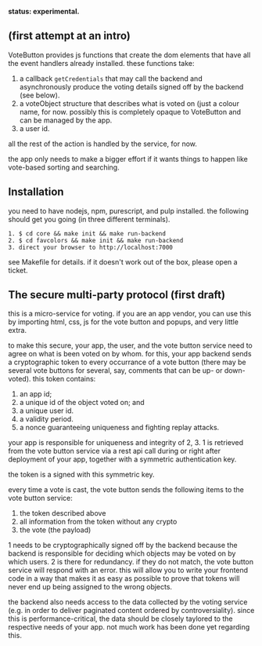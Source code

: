 


**status: experimental.**



(first attempt at an intro)
---------------------------

VoteButton provides js functions that create the dom elements that
have all the event handlers already installed.  these functions take:

1. a callback `getCredentials` that may call the backend and
   asynchronously produce the voting details signed off by the backend
   (see below).
2. a voteObject structure that describes what is voted on (just a
   colour name, for now.  possibly this is completely opaque to
   VoteButton and can be managed by the app.
3. a user id.

all the rest of the action is handled by the service, for now.

the app only needs to make a bigger effort if it wants things to
happen like vote-based sorting and searching.


Installation
------------

you need to have nodejs, npm, purescript, and pulp installed.
the following should get you going (in three different terminals).

```
1. $ cd core && make init && make run-backend
2. $ cd favcolors && make init && make run-backend
3. direct your browser to http://localhost:7000
```

see Makefile for details.  if it doesn't work out of the box, please
open a ticket.


The secure multi-party protocol (first draft)
---------------------------------------------

this is a micro-service for voting.  if you are an app vendor, you can
use this by importing html, css, js for the vote button and popups,
and very little extra.

to make this secure, your app, the user, and the vote button service
need to agree on what is been voted on by whom.  for this, your app
backend sends a cryptographic token to every occurrance of a vote
button (there may be several vote buttons for several, say, comments
that can be up- or down-voted).  this token contains:

 1. an app id;
 2. a unique id of the object voted on; and
 3. a unique user id.
 4. a validity period.
 4. a nonce guaranteeing uniqueness and fighting replay attacks.

your app is responsible for uniqueness and integrity of 2, 3.  1 is
retrieved from the vote button service via a rest api call during or
right after deployment of your app, together with a symmetric
authentication key.

the token is a signed with this symmetric key.

every time a vote is cast, the vote button sends the following items
to the vote button service:

 1. the token described above
 2. all information from the token without any crypto
 3. the vote (the payload)

1 needs to be cryptographically signed off by the backend because the
backend is responsible for deciding which objects may be voted on by
which users.  2 is there for redundancy.  if they do not match, the
vote button service will respond with an error.  this will allow you
to write your frontend code in a way that makes it as easy as possible
to prove that tokens will never end up being assigned to the wrong
objects.

the backend also needs access to the data collected by the voting
service (e.g. in order to deliver paginated content ordered by
controversiality).  since this is performance-critical, the data
should be closely taylored to the respective needs of your app.  not
much work has been done yet regarding this.
